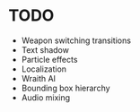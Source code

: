 # TODO
- Weapon switching transitions
- Text shadow
- Particle effects
- Localization
- Wraith AI
- Bounding box hierarchy
- Audio mixing